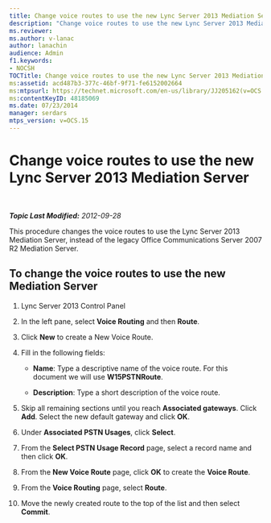```yaml
---
title: Change voice routes to use the new Lync Server 2013 Mediation Server
description: "Change voice routes to use the new Lync Server 2013 Mediation Server."
ms.reviewer: 
ms.author: v-lanac
author: lanachin
audience: Admin
f1.keywords:
- NOCSH
TOCTitle: Change voice routes to use the new Lync Server 2013 Mediation Server
ms:assetid: acd487b3-377c-46bf-9f71-fe6152002664
ms:mtpsurl: https://technet.microsoft.com/en-us/library/JJ205162(v=OCS.15)
ms:contentKeyID: 48185069
ms.date: 07/23/2014
manager: serdars
mtps_version: v=OCS.15
---
```


# Change voice routes to use the new Lync Server 2013 Mediation Server

<div data-xmlns="http://www.w3.org/1999/xhtml">

<div class="topic" data-xmlns="http://www.w3.org/1999/xhtml" data-msxsl="urn:schemas-microsoft-com:xslt" data-cs="https://msdn.microsoft.com/">

<div data-asp="https://msdn2.microsoft.com/asp">



</div>

<div id="mainSection">

<div id="mainBody">

<span> </span>

_**Topic Last Modified:** 2012-09-28_

This procedure changes the voice routes to use the Lync Server 2013 Mediation Server, instead of the legacy Office Communications Server 2007 R2 Mediation Server.

<div>

## To change the voice routes to use the new Mediation Server

1.  Lync Server 2013 Control Panel

2.  In the left pane, select **Voice Routing** and then **Route**.

3.  Click **New** to create a New Voice Route.

4.  Fill in the following fields:
    
      - **Name**: Type a descriptive name of the voice route. For this document we will use **W15PSTNRoute**.
    
      - **Description**: Type a short description of the voice route.

5.  Skip all remaining sections until you reach **Associated gateways**. Click **Add**. Select the new default gateway and click **OK**.

6.  Under **Associated PSTN Usages**, click **Select**.

7.  From the **Select PSTN Usage Record** page, select a record name and then click **OK**.

8.  From the **New Voice Route** page, click **OK** to create the **Voice Route**.

9.  From the **Voice Routing** page, select **Route**.

10. Move the newly created route to the top of the list and then select **Commit**.

</div>

</div>

<span> </span>

</div>

</div>

</div>

